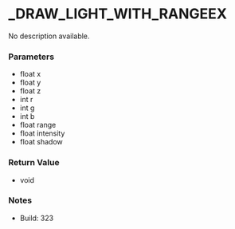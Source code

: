 # _DRAW_LIGHT_WITH_RANGEEX

No description available.

### Parameters
* float x
* float y
* float z
* int r
* int g
* int b
* float range
* float intensity
* float shadow

### Return Value
* void

### Notes
* Build: 323

